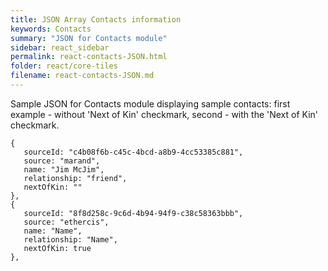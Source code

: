 ```yaml
---
title: JSON Array Contacts information
keywords: Contacts
summary: "JSON for Contacts module"
sidebar: react_sidebar
permalink: react-contacts-JSON.html
folder: react/core-tiles
filename: react-contacts-JSON.md
---
```


Sample JSON for Contacts module displaying sample contacts: first example - without 'Next of Kin' checkmark, second - with the 'Next of Kin' checkmark.  
```
{
   sourceId: "c4b08f6b-c45c-4bcd-a8b9-4cc53385c881",
   source: "marand",
   name: "Jim McJim",
   relationship: "friend",
   nextOfKin: ""
},
{
   sourceId: "8f8d258c-9c6d-4b94-94f9-c38c58363bbb",
   source: "ethercis",
   name: "Name",
   relationship: "Name",
   nextOfKin: true
},
```
